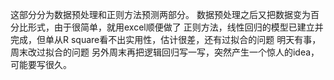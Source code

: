 
这部分分为数据预处理和正则方法预测两部分。
数据预处理之后又把数据变为百分比形式，由于很简单，就用excel顺便做了
正则方法，线性回归的模型已建立并完成，但单从R square看不出实用性，估计很差，还有过拟合的问题
明天有事，周末改过拟合的问题
另外周末再把逻辑回归写一写，突然产生一个惊人的idea，可能要写很久。
